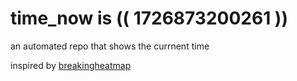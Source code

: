 # time_now is (( 1726873200261 ))

an automated repo that shows the currnent time

inspired by [breakingheatmap](https://github.com/breakingheatmap/breakingheatmap)